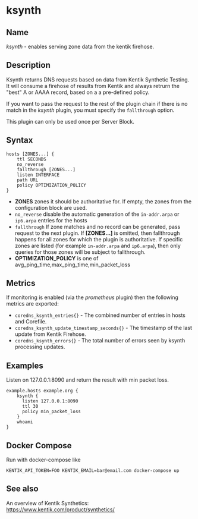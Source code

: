 # ksynth

## Name

*ksynth* - enables serving zone data from the kentik firehose.

## Description

Ksynth returns DNS requests based on data from Kentik Synthetic Testing. It will consume a firehose of
results from Kentik and always retrurn the "best" A or AAAA record, based on a a pre-defined policy.

If you want to pass the request to the rest of the plugin chain if there is no match in the *ksynth*
plugin, you must specify the `fallthrough` option.

This plugin can only be used once per Server Block.

## Syntax

~~~
hosts [ZONES...] {
    ttl SECONDS
    no_reverse
    fallthrough [ZONES...]
    listen INTERFACE
    path URL
    policy OPTIMIZATION_POLICY
}
~~~

* **ZONES** zones it should be authoritative for. If empty, the zones from the configuration block
   are used.
* `no_reverse` disable the automatic generation of the `in-addr.arpa` or `ip6.arpa` entries for the hosts
* `fallthrough` If zone matches and no record can be generated, pass request to the next plugin.
  If **[ZONES...]** is omitted, then fallthrough happens for all zones for which the plugin
  is authoritative. If specific zones are listed (for example `in-addr.arpa` and `ip6.arpa`), then only
  queries for those zones will be subject to fallthrough.
* **OPTIMIZATION_POLICY** is one of avg_ping_time,max_ping_time,min_packet_loss

## Metrics

If monitoring is enabled (via the *prometheus* plugin) then the following metrics are exported:

- `coredns_ksynth_entries{}` - The combined number of entries in hosts and Corefile.
- `coredns_ksynth_update_timestamp_seconds{}` - The timestamp of the last update from Kentik Firehose.
- `coredns_ksynth_errors{}` - The total number of errors seen by ksynth processing updates.

## Examples

Listen on 127.0.0.1:8090 and return the result with min packet loss.

~~~
example.hosts example.org {
    ksynth {
      listen 127.0.0.1:8090
      ttl 30
      policy min_packet_loss
    }
    whoami
}
~~~

## Docker Compose

Run with docker-compose like

```
KENTIK_API_TOKEN=FOO KENTIK_EMAIL=bar@email.com docker-compose up
```

## See also

An overview of Kentik Synthetics: https://www.kentik.com/product/synthetics/
